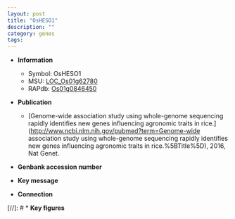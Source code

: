 ```yaml
---
layout: post
title: "OsHESO1"
description: ""
category: genes
tags: 
---
```


* **Information**  
    + Symbol: OsHESO1  
    + MSU: [LOC_Os01g62780](http://rice.uga.edu/cgi-bin/ORF_infopage.cgi?orf=LOC_Os01g62780)  
    + RAPdb: [Os01g0846450](https://rapdb.dna.affrc.go.jp/locus/?name=Os01g0846450)  

* **Publication**  
    + [Genome-wide association study using whole-genome sequencing rapidly identifies new genes influencing agronomic traits in rice.](http://www.ncbi.nlm.nih.gov/pubmed?term=Genome-wide association study using whole-genome sequencing rapidly identifies new genes influencing agronomic traits in rice.%5BTitle%5D), 2016, Nat Genet.

* **Genbank accession number**  

* **Key message**  

* **Connection**  

[//]: # * **Key figures**  



